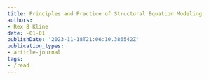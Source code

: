 ```yaml
---
title: Principles and Practice of Structural Equation Modeling
authors:
- Rex B Kline
date: -01-01
publishDate: '2023-11-18T21:06:10.386542Z'
publication_types:
- article-journal
tags:
- /read
---
```

